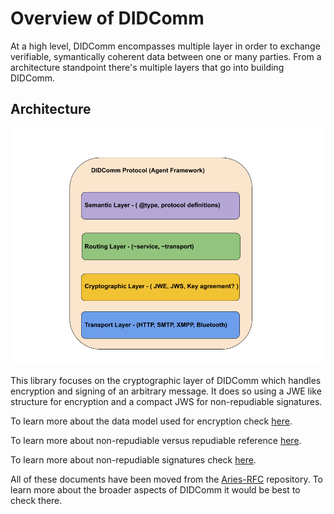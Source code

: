 # Overview of DIDComm

At a high level, DIDComm encompasses multiple layer in order to exchange verifiable, symantically coherent data between one or many parties. From a architecture standpoint there's multiple layers that go into building DIDComm.

## Architecture

![](/docs/img/architecture_overview.png)

This library focuses on the cryptographic layer of DIDComm which handles encryption and signing of an arbitrary message. It does so using a JWE like structure for encryption and a compact JWS for non-repudiable signatures. 

To learn more about the data model used for encryption check [here](encryption-spec.md). 

To learn more about non-repudiable versus repudiable reference [here](/docs/repudiable-vs-non-repudiable.md).

To learn more about non-repudiable signatures check [here](/docs/signing-spec.md).

All of these documents have been moved from the [Aries-RFC](https://github.com/hyperledger/aries-rfcs) repository. To learn more about the broader aspects of DIDComm it would be best to check there.